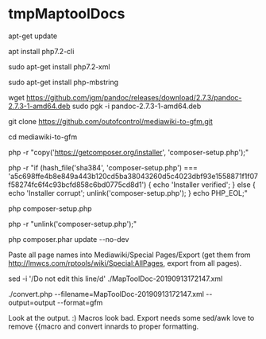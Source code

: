 # tmpMaptoolDocs

apt-get update

apt install php7.2-cli

sudo apt-get install php7.2-xml

sudo apt-get install php-mbstring

wget https://github.com/jgm/pandoc/releases/download/2.7.3/pandoc-2.7.3-1-amd64.deb
sudo pgk -i pandoc-2.7.3-1-amd64.deb

git clone https://github.com/outofcontrol/mediawiki-to-gfm.git

cd mediawiki-to-gfm

php -r "copy('https://getcomposer.org/installer', 'composer-setup.php');"

php -r "if (hash_file('sha384', 'composer-setup.php') === 'a5c698ffe4b8e849a443b120cd5ba38043260d5c4023dbf93e1558871f1f07f58274fc6f4c93bcfd858c6bd0775cd8d1') { echo 'Installer verified'; } else { echo 'Installer corrupt'; unlink('composer-setup.php'); } echo PHP_EOL;"

php composer-setup.php

php -r "unlink('composer-setup.php');"

php composer.phar update --no-dev


Paste all page names into Mediawiki/Special Pages/Export (get them from http://lmwcs.com/rptools/wiki/Special:AllPages, export from all pages).

sed -i '/Do not edit this line/d' ./MapToolDoc-20190913172147.xml

./convert.php --filename=MapToolDoc-20190913172147.xml --output=output --format=gfm


Look at the output. :)
Macros look bad. Export needs some sed/awk love to remove {{macro and convert innards to proper formatting.

